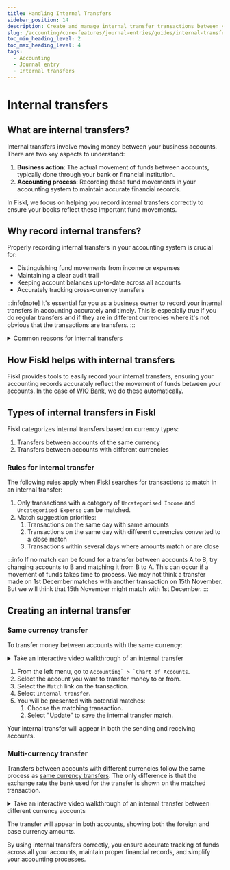 ```yaml
---
title: Handling Internal Transfers
sidebar_position: 14
description: Create and manage internal transfer transactions between your accounts
slug: /accounting/core-features/journal-entries/guides/internal-transfers
toc_min_heading_level: 2
toc_max_heading_level: 4
tags:
  - Accounting
  - Journal entry
  - Internal transfers
---
```


# Internal transfers

## What are internal transfers?

Internal transfers involve moving money between your business accounts. There are two key aspects to understand:

1. **Business action**: The actual movement of funds between accounts, typically done through your bank or financial institution.
1. **Accounting process**: Recording these fund movements in your accounting system to maintain accurate financial records.

In Fiskl, we focus on helping you record internal transfers correctly to ensure your books reflect these important fund movements.

## Why record internal transfers?

Properly recording internal transfers in your accounting system is crucial for:

- Distinguishing fund movements from income or expenses
- Maintaining a clear audit trail
- Keeping account balances up-to-date across all accounts
- Accurately tracking cross-currency transfers

:::info[note]
It's essential for you as a business owner to record your internal transfers in accounting accurately and timely. This is especially true if you do regular transfers and if they are in different currencies where it's not obvious that the transactions are transfers.
:::

<details>
<summary>Common reasons for internal transfers</summary>

Businesses often use internal transfers for:

- Covering operational expenses
- Purchasing inventory
- Paying salaries
- Reallocating funds between accounts
- Managing multiple currencies
- Maintaining specific account balance levels
- Bridging gaps between cash reserves and bank balances

</details>

## How Fiskl helps with internal transfers

Fiskl provides tools to easily record your internal transfers, ensuring your accounting records accurately reflect the movement of funds between your accounts. In the case of [WIO Bank](../../../../Integrations/Bank-Connections/connect-wio.md), we do these automatically.

## Types of internal transfers in Fiskl

Fiskl categorizes internal transfers based on currency types:

1. Transfers between accounts of the same currency
1. Transfers between accounts with different currencies

### Rules for internal transfer

The following rules apply when Fiskl searches for transactions to match in an internal transfer:

1. Only transactions with a category of `Uncategorised Income` and `Uncategorised Expense` can be matched.
1. Match suggestion priorities:
    1. Transactions on the same day with same amounts
    1. Transactions on the same day with different currencies converted to a close match
    1. Transactions within several days where amounts match or are close

:::info
If no match can be found for a transfer between accounts A to B, try changing accounts to B and matching it from B to A.
This can occur if a movement of funds takes time to process. We may not think a transfer made on 1st December matches with another transaction on 15th November. But we will think that 15th November might match with 1st December.
:::

## Creating an internal transfer

### Same currency transfer

To transfer money between accounts with the same currency:

<details>
  <summary>Take an interactive video walkthrough of an internal transfer</summary>

    <div style={{ position: 'relative', paddingBottom: '56.25%', height: 0, width: '100%' }}>
    <iframe
    style={{ position: 'absolute', top: 0, left: 0, width: '100%', height: '100%', border: 0 }}
    src="https://demo.fiskl.com/e/clzofy1kn005slb0c18g004hq/tour"
    allowFullScreen
    webkitallowfullscreen="true"
    mozallowfullscreen="true"
    allowtransparency="true"
    ></iframe>
    </div>

</details>  

1. From the left menu, go to ``Accounting` > `Chart of Accounts``.
1. Select the account you want to transfer money to or from.
1. Select the `Match` link on the transaction.
1. Select `Internal transfer`.
1. You will be presented with potential matches:
    1. Choose the matching transaction.
    1. Select "Update" to save the internal transfer match.

Your internal transfer will appear in both the sending and receiving accounts.

### Multi-currency transfer

Transfers between accounts with different currencies follow the same process as [same currency transfers](#same-currency-transfer). The only difference is that the exchange rate the bank used for the transfer is shown on the matched transaction.

<details>
  <summary>Take an interactive video walkthrough of an internal transfer between different currency accounts</summary>

    <div style={{ position: 'relative', paddingBottom: '56.25%', height: 0, width: '100%' }}>
    <iframe
    style={{ position: 'absolute', top: 0, left: 0, width: '100%', height: '100%', border: 0 }}
    src="https://demo.fiskl.com/e/clzoh9ms7004ol10ck1ymc14p/tour"
    allowFullScreen
    webkitallowfullscreen="true"
    mozallowfullscreen="true"
    allowtransparency="true"
    ></iframe>
    </div>

</details>

The transfer will appear in both accounts, showing both the foreign and base currency amounts.

By using internal transfers correctly, you ensure accurate tracking of funds across all your accounts, maintain proper financial records, and simplify your accounting processes.
